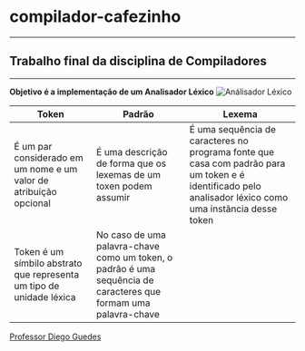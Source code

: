 # compilador-cafezinho
***
## Trabalho final da disciplina de Compiladores
***
**Objetivo é a implementação  de um Analisador Léxico**
![Análisador Léxico](/home/guilherme/Pictures/Lexico.png)

|Token| Padrão|Lexema|
|  - | -    | -|  
|É um par considerado em um nome e um valor de atribuição opcional|É uma descrição de forma que os lexemas de um toxen podem assumir|É uma sequência de caracteres no programa fonte que casa com padrão para um token e é identificado pelo analisador léxico como uma instãncia desse token|
|Token é um símbilo abstrato que representa um tipo de unidade léxica|No caso de uma palavra-chave como um token, o padrão é uma sequência de caracteres que formam uma palavra-chave||


[Professor Diego Guedes](https://github.com/diegoguedes "Github") 
